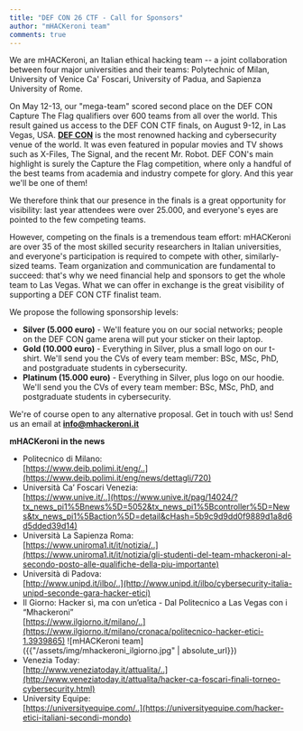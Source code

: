 ```yaml
---
title: "DEF CON 26 CTF - Call for Sponsors"
author: "mHACKeroni team"
comments: true
---
```


We are mHACKeroni, an Italian ethical hacking team -- a joint collaboration between four major universities and their teams: Polytechnic of Milan, University of Venice Ca' Foscari, University of Padua, and Sapienza University of Rome.

On May 12-13, our "mega-team" scored second place on the DEF CON Capture The Flag qualifiers over 600 teams from all over the world. This result gained us access to the DEF CON CTF finals, on August 9-12, in Las Vegas, USA.
**[DEF CON](https://www.defcon.org/html/links/dc-about.html)** is the most renowned hacking and cybersecurity venue of the world. It was even featured in popular movies and TV shows such as X-Files, The Signal, and the recent Mr. Robot.
DEF CON's main highlight is surely the Capture the Flag competition, where only a handful of the best teams from academia and industry compete for glory. And this year we'll be one of them!

We therefore think that our presence in the finals is a great opportunity for visibility: last year attendees were over 25.000, and everyone's eyes are pointed to the few competing teams.

However, competing on the finals is a tremendous team effort: mHACKeroni are over 35 of the most skilled security researchers in Italian universities, and everyone's participation is required to compete with other, similarly-sized teams.
Team organization and communication are fundamental to succeed: that's why we need financial help and sponsors to get the whole team to Las Vegas. What we can offer in exchange is the great visibility of supporting a DEF CON CTF finalist team.

We propose the following sponsorship levels:
* **Silver (5.000 euro)** - We'll feature you on our social networks; people on the DEF CON game arena will put your sticker on their laptop.
* **Gold (10.000 euro)** - Everything in Silver, plus a small logo on our t-shirt. We'll send you the CVs of every team member: BSc, MSc, PhD, and postgraduate students in cybersecurity.
* **Platinum (15.000 euro)** - Everything in Silver, plus logo on our hoodie. We'll send you the CVs of every team member: BSc, MSc, PhD, and postgraduate students in cybersecurity.

We're of course open to any alternative proposal.
Get in touch with us! Send us an email at **[info@mhackeroni.it](mailto:info@mhackeroni.it)**

**mHACKeroni in the news**

* Politecnico di Milano:   
[https://www.deib.polimi.it/eng/..](https://www.deib.polimi.it/eng/news/dettagli/720)
* Università Ca’ Foscari Venezia:  
[https://www.unive.it/..](https://www.unive.it/pag/14024/?tx_news_pi1%5Bnews%5D=5052&tx_news_pi1%5Bcontroller%5D=News&tx_news_pi1%5Baction%5D=detail&cHash=5b9c9d9dd0f9889d1a8d6d5dded39d14)
* Università La Sapienza Roma:  
[https://www.uniroma1.it/it/notizia/..](https://www.uniroma1.it/it/notizia/gli-studenti-del-team-mhackeroni-al-secondo-posto-alle-qualifiche-della-piu-importante)
* Università di Padova:  
[http://www.unipd.it/ilbo/..](http://www.unipd.it/ilbo/cybersecurity-italia-unipd-seconde-gara-hacker-etici)
* Il Giorno: Hacker sì, ma con un’etica - Dal Politecnico a Las Vegas con i “Mhackeroni”  
[https://www.ilgiorno.it/milano/..](https://www.ilgiorno.it/milano/cronaca/politecnico-hacker-etici-1.3939865)
![mHACKeroni team]({{"/assets/img/mhackeroni_ilgiorno.jpg" | absolute_url}})
* Venezia Today:  
[http://www.veneziatoday.it/attualita/..](http://www.veneziatoday.it/attualita/hacker-ca-foscari-finali-torneo-cybersecurity.html)
* University Equipe:   
[https://universityequipe.com/..](https://universityequipe.com/hacker-etici-italiani-secondi-mondo)